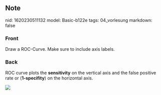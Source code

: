 ## Note
nid: 1620230511132
model: Basic-b122e
tags: 04_vorlesung
markdown: false

### Front
Draw a ROC-Curve. Make sure to include axis labels.

### Back
ROC curve plots the <b>sensitivity</b> on the vertical axis and the
false positive rate or (<b>1-specifity</b>) on the horizontal axis.
<div><img src=
paste-345732de7d769daedff8ae5a1ccce4a56f28e6ec.jpg></div>
